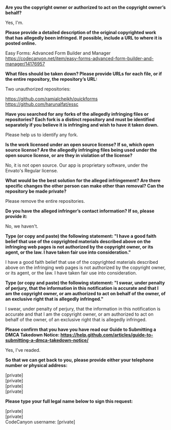 **Are you the copyright owner or authorized to act on the copyright owner’s behalf?**

Yes, I'm.

**Please provide a detailed description of the original copyrighted work that has allegedly been infringed. If possible, include a URL to where it is posted online.**

Easy Forms: Advanced Form Builder and Manager   
https://codecanyon.net/item/easy-forms-advanced-form-builder-and-manager/14176957

**What files should be taken down? Please provide URLs for each file, or if the entire repository, the repository’s URL:**

Two unauthorized repositories:

https://github.com/ramialcheikh/quickforms   
https://github.com/harunalfat/essc

**Have you searched for any forks of the allegedly infringing files or repositories? Each fork is a distinct repository and must be identified separately if you believe it is infringing and wish to have it taken down.**

Please help us to identify any fork.

**Is the work licensed under an open source license? If so, which open source license? Are the allegedly infringing files being used under the open source license, or are they in violation of the license?**

No, it is not open source. Our app is proprietary software, under the Envato's Regular license.

**What would be the best solution for the alleged infringement? Are there specific changes the other person can make other than removal? Can the repository be made private?**

Please remove the entire repositories.

**Do you have the alleged infringer’s contact information? If so, please provide it:**

No, we haven't.

**Type (or copy and paste) the following statement: "I have a good faith belief that use of the copyrighted materials described above on the infringing web pages is not authorized by the copyright owner, or its agent, or the law. I have taken fair use into consideration."**

I have a good faith belief that use of the copyrighted materials described above on the infringing web pages is not authorized by the copyright owner, or its agent, or the law. I have taken fair use into consideration.

**Type (or copy and paste) the following statement: "I swear, under penalty of perjury, that the information in this notification is accurate and that I am the copyright owner, or am authorized to act on behalf of the owner, of an exclusive right that is allegedly infringed."**

I swear, under penalty of perjury, that the information in this notification is accurate and that I am the copyright owner, or am authorized to act on behalf of the owner, of an exclusive right that is allegedly infringed.

**Please confirm that you have you have read our Guide to Submitting a DMCA Takedown Notice: https://help.github.com/articles/guide-to-submitting-a-dmca-takedown-notice/**

Yes, I've readed.

**So that we can get back to you, please provide either your telephone number or physical address:**

[private]  
[private]  
[private]  
[private]

**Please type your full legal name below to sign this request:**

[private]  
[private]  
CodeCanyon username: [private]
